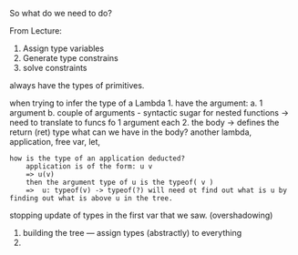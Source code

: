 So what do we need to do?

From Lecture:
1. Assign type variables
2. Generate type constrains
3. solve constraints 

always have the types of primitives.

when trying to infer the type of a Lambda
    1. have the argument:
        a. 1 argument 
        b. couple of arguments - syntactic sugar for nested functions
            -> need to translate to funcs fo 1 argument each
    2. the body -> defines the return (ret) type
        what can we have in the body?
            another lambda, application, free var, let, 

    how is the type of an application deducted?
        application is of the form: u v
        => u(v)
        then the argument type of u is the typeof( v ) 
        =>  u: typeof(v) -> typeof(?) will need ot find out what is u by finding out what is above u in the tree. 

stopping update of types in the first var that we saw. (overshadowing)

1. building the tree — assign types (abstractly) to everything
2. 



        

        


